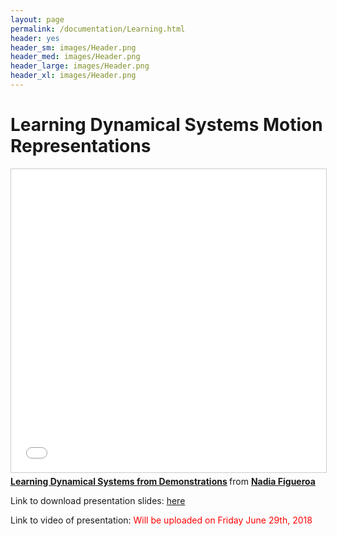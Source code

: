 ```yaml
---
layout: page
permalink: /documentation/Learning.html
header: yes
header_sm: images/Header.png
header_med: images/Header.png
header_large: images/Header.png
header_xl: images/Header.png
--- 
```

<h1>Learning Dynamical Systems Motion Representations</h1>


<iframe src="//www.slideshare.net/slideshow/embed_code/key/rve1eRPWEF5QGt" width="595" height="485" frameborder="0" marginwidth="0" marginheight="0" scrolling="no" style="border:1px solid #CCC; border-width:1px; margin-bottom:5px; max-width: 100%;" allowfullscreen> </iframe> <div style="margin-bottom:5px"> <strong> <a href="//www.slideshare.net/nadiabarbara9/learning-dynamical-systems-from-demonstrations" title="Learning Dynamical Systems from Demonstrations" target="_blank">Learning Dynamical Systems from Demonstrations</a> </strong> from <strong><a href="https://www.slideshare.net/nadiabarbara9" target="_blank">Nadia Figueroa</a></strong> </div>

<p> Link to download presentation slides:  <a href="https://github.com/epfl-lasa/RSS2018Tutorial/tree/master/Presentations">here</a> </p>

<p> Link to video of presentation: <font color="red"> Will be uploaded on Friday June 29th, 2018 </font> </p>
